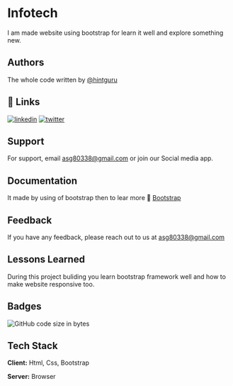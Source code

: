 
# Infotech

I am made website using bootstrap for learn it well and explore something new. 


## Authors
The whole code written by
 [@hintguru](https://github.com/hintguru)

## 🔖 Links
[![linkedin](https://img.shields.io/badge/linkedin-0A66C2?style=for-the-badge&logo=linkedin&logoColor=white)](https://www.linkedin.com/aniket-gaikwad-283779238)
[![twitter](https://img.shields.io/badge/instagram-E4405F?style=for-the-badge&logo=instagram&logoColor=white)](https://www.instagram.com/developer_aniket/)


## Support

For support, email asg80338@gmail.com or join our Social media app.


## Documentation
It made by using of bootstrap then to lear more 🔭
[Bootstrap](https://getbootstrap.com/)


## Feedback

If you have any feedback, please reach out to us at asg80338@gmail.com


## Lessons Learned

During this project buliding you learn bootstrap framework well and how to make website responsive too.


## Badges

![GitHub code size in bytes](https://img.shields.io/github/languages/code-size/hintguru/infotech)
## Tech Stack

**Client:** Html, Css, Bootstrap

**Server:** Browser

